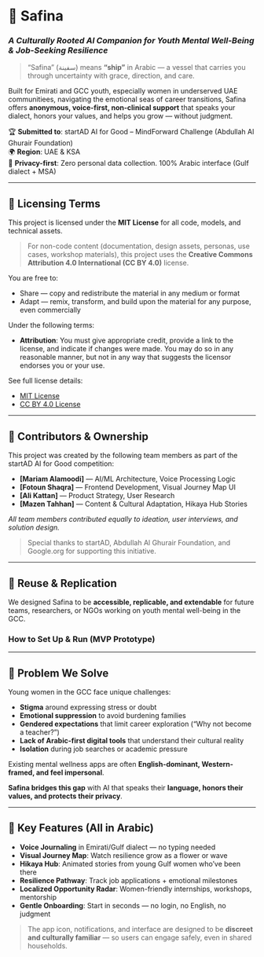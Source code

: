 # 🌸 Safina  
### *A Culturally Rooted AI Companion for Youth Mental Well-Being & Job-Seeking Resilience*

> “Safina” (سفينة) means **“ship”** in Arabic — a vessel that carries you through uncertainty with grace, direction, and care.

Built for Emirati and GCC youth, especially women in underserved UAE communitiees, navigating the emotional seas of career transitions, Safina offers **anonymous, voice-first, non-clinical support** that speaks your dialect, honors your values, and helps you grow — without judgment.

🏆 **Submitted to**: startAD AI for Good – MindForward Challenge (Abdullah Al Ghurair Foundation)  
🌍 **Region**: UAE & KSA  
🔐 **Privacy-first**: Zero personal data collection. 100% Arabic interface (Gulf dialect + MSA)

---

## 📜 Licensing Terms

This project is licensed under the **MIT License** for all code, models, and technical assets.

> For non-code content (documentation, design assets, personas, use cases, workshop materials), this project uses the **Creative Commons Attribution 4.0 International (CC BY 4.0)** license.

You are free to:
- Share — copy and redistribute the material in any medium or format
- Adapt — remix, transform, and build upon the material for any purpose, even commercially

Under the following terms:
- **Attribution**: You must give appropriate credit, provide a link to the license, and indicate if changes were made. You may do so in any reasonable manner, but not in any way that suggests the licensor endorses you or your use.

See full license details:
- [MIT License](https://choosealicense.com/licenses/mit/)
- [CC BY 4.0 License](https://creativecommons.org/licenses/by/4.0/)

---

## 👥 Contributors & Ownership

This project was created by the following team members as part of the startAD AI for Good competition:

- **[Mariam Alamoodi]** — AI/ML Architecture, Voice Processing Logic
- **[Fotoun Shaqra]** — Frontend Development, Visual Journey Map UI  
- **[Ali Kattan]** — Product Strategy, User Research
- **[Mazen Tahhan]** — Content & Cultural Adaptation, Hikaya Hub Stories  

*All team members contributed equally to ideation, user interviews, and solution design.*

> Special thanks to startAD, Abdullah Al Ghurair Foundation, and Google.org for supporting this initiative.

---

## 🔧 Reuse & Replication

We designed Safina to be **accessible, replicable, and extendable** for future teams, researchers, or NGOs working on youth mental well-being in the GCC.

### How to Set Up & Run (MVP Prototype)

---

## 🎯 Problem We Solve

Young women in the GCC face unique challenges:
- **Stigma** around expressing stress or doubt  
- **Emotional suppression** to avoid burdening families  
- **Gendered expectations** that limit career exploration (“Why not become a teacher?”)  
- **Lack of Arabic-first digital tools** that understand their cultural reality  
- **Isolation** during job searches or academic pressure  

Existing mental wellness apps are often **English-dominant, Western-framed, and feel impersonal**.

**Safina bridges this gap** with AI that speaks their **language, honors their values, and protects their privacy**.

---

## 🌟 Key Features (All in Arabic)
- **Voice Journaling** in Emirati/Gulf dialect — no typing needed  
- **Visual Journey Map**: Watch resilience grow as a flower or wave  
- **Hikaya Hub**: Animated stories from young Gulf women who’ve been there  
- **Resilience Pathway**: Track job applications + emotional milestones  
- **Localized Opportunity Radar**: Women-friendly internships, workshops, mentorship  
- **Gentle Onboarding**: Start in seconds — no login, no English, no judgment  

> The app icon, notifications, and interface are designed to be **discreet and culturally familiar** — so users can engage safely, even in shared households.
